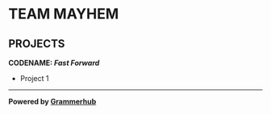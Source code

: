 # TEAM MAYHEM

## PROJECTS

**CODENAME: _Fast Forward_**
- Project 1



______________________________
**Powered by [Grammerhub](http://discord.grammerhub.org)**
